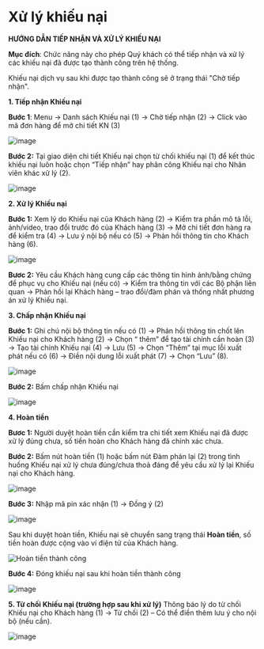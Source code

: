 # Xử lý khiếu nại

**HƯỚNG DẪN TIẾP NHẬN VÀ XỬ LÝ KHIẾU NẠI**

**Mục đích**: Chức năng này cho phép Quý khách có thể tiếp nhận và xử lý các khiếu nại đã được tạo thành công trên hệ thống.

Khiếu nại dịch vụ sau khi được tạo thành công sẽ ở trạng thái "Chờ tiếp nhận".

**1. Tiếp nhận Khiếu nại**

**Bước 1**: Menu -&gt; Danh sách Khiếu nại \(1\) -&gt; Chờ tiếp nhận \(2\) -&gt; Click vào mã đơn hàng để mở chi tiết KN \(3\)

![image](https://user-images.githubusercontent.com/85599407/128163704-3acd3de9-b3ba-44e2-a7a0-f3f1ae210ca4.png)

**Bước 2:** Tại giao diện chi tiết Khiếu nại chọn từ chối khiếu nại \(1\) để kết thúc khiếu nại luôn hoặc chọn “Tiếp nhận” hay phân công Khiếu nại cho Nhân viên khác xử lý \(2\).

![image](https://user-images.githubusercontent.com/85599407/128159752-3472dd84-b49c-4d92-a1f5-62ed3dd4afba.png)

**2. Xử lý Khiếu nại**

**Bước 1:** Xem lý do Khiếu nại của Khách hàng \(2\) -&gt; Kiểm tra phần mô tả lỗi, ảnh/video, trao đổi trước đó của Khách hàng \(3\) -&gt; Mở chi tiết đơn hàng ra để kiểm tra \(4\) -&gt; Lưu ý nội bộ nếu có \(5\) -&gt; Phản hồi thông tin cho Khách hàng \(6\).

![image](https://user-images.githubusercontent.com/85599407/128163776-f1206738-b4ff-451f-9580-f0385e054ac8.png)

**Bươc 2:** Yêu cầu Khách hàng cung cấp các thông tin hình ảnh/bằng chứng để phục vụ cho Khiếu nại \(nếu có\) -&gt; Kiểm tra thông tin với các Bộ phận liên quan -&gt; Phản hồi lại Khách hàng – trao đổi/đàm phán và thống nhất phương án xử lý Khiếu nại.

**3. Chấp nhận Khiếu nại**

**Bước 1:** Ghi chú nội bộ thông tin nếu có \(1\) -&gt; Phản hồi thông tin chốt lên Khiếu nại cho Khách hàng \(2\) -&gt; Chọn “ thêm” để tạo tài chính cần hoàn \(3\) -&gt; Tạo tài chính Khiếu nại \(4\) -&gt; Lưu \(5\) -&gt; Chọn “Thêm” tại mục lỗi xuất phát nếu có \(6\) -&gt; Điền nội dung lỗi xuất phát \(7\) -&gt; Chọn “Lưu” \(8\).

![image](https://user-images.githubusercontent.com/85599407/128163844-80d2711a-4d05-481f-8001-29a32b936a6b.png)

**Bước 2:** Bấm chấp nhận Khiếu nại

![image](https://user-images.githubusercontent.com/85599407/128163903-c80fd352-2280-4c80-85df-e445068bbd4f.png)

**4. Hoàn tiền**

**Bươc 1:** Người duyệt hoàn tiền cần kiểm tra chi tiết xem Khiếu nại đã được xử lý đúng chưa, số tiền hoàn cho Khách hàng đã chính xác chưa.

**Bước 2:** Bấm nút hoàn tiền \(1\) hoặc bấm nút Đàm phán lại \(2\) trong tình huống Khiếu nại xử lý chưa đúng/chưa thoả đáng để yêu cầu xử lý lại Khiếu nại cho Khách hàng.

![image](https://user-images.githubusercontent.com/85599407/128163958-3fe21df1-8617-4335-b1f7-fb8c0864631e.png)

**Bước 3:** Nhập mã pin xác nhận \(1\) -&gt; Đồng ý \(2\)

![image](https://user-images.githubusercontent.com/85599407/128161007-fdffe96b-4192-4b76-bd7c-731eb21f1e2c.png)

Sau khi duyệt hoàn tiền, Khiếu nại sẽ chuyển sang trạng thái **Hoàn tiền**, số tiền hoàn được cộng vào ví điện tử của Khách hàng.

![Ho&#xE0;n ti&#x1EC1;n th&#xE0;nh c&#xF4;ng](https://user-images.githubusercontent.com/64824123/111941208-19dcde00-8b03-11eb-9248-478804bd79f1.png)

**Bước 4:** Đóng khiếu nại sau khi hoàn tiền thành công

![image](https://user-images.githubusercontent.com/85599407/128161370-d01b33a2-5da0-493a-a4c1-6cdb92ebe7ff.png)

**5. Từ chối Khiếu nại \(trường hợp sau khi xử lý\)** Thông báo lý do từ chối Khiếu nại cho Khách hàng \(1\) -&gt; Từ chối \(2\) – Có thể điền thêm lưu ý cho nội bộ \(nếu cần\).

![image](https://user-images.githubusercontent.com/85599407/128164001-a506671f-851f-45f2-8cd6-f63da1b99954.png)


